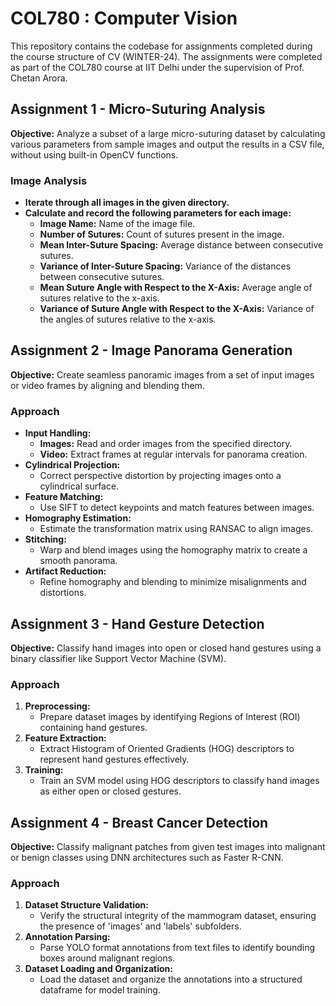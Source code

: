 # COL780 : Computer Vision

This repository contains the codebase for assignments completed during the course structure of CV (WINTER-24). 
The assignments were completed as part of the COL780 course at IIT Delhi under the supervision of Prof. Chetan Arora.

## Assignment 1 - Micro-Suturing Analysis

**Objective:** Analyze a subset of a large micro-suturing dataset by calculating various parameters from sample images and output the results in a CSV file, without using built-in OpenCV functions.

### Image Analysis

- **Iterate through all images in the given directory.**
- **Calculate and record the following parameters for each image:**
  - **Image Name:** Name of the image file.
  - **Number of Sutures:** Count of sutures present in the image.
  - **Mean Inter-Suture Spacing:** Average distance between consecutive sutures.
  - **Variance of Inter-Suture Spacing:** Variance of the distances between consecutive sutures.
  - **Mean Suture Angle with Respect to the X-Axis:** Average angle of sutures relative to the x-axis.
  - **Variance of Suture Angle with Respect to the X-Axis:** Variance of the angles of sutures relative to the x-axis.

## Assignment 2 - Image Panorama Generation

**Objective:** Create seamless panoramic images from a set of input images or video frames by aligning and blending them.

### Approach

- **Input Handling:**
  - **Images:** Read and order images from the specified directory.
  - **Video:** Extract frames at regular intervals for panorama creation.
- **Cylindrical Projection:**
  - Correct perspective distortion by projecting images onto a cylindrical surface.
- **Feature Matching:**
  - Use SIFT to detect keypoints and match features between images.
- **Homography Estimation:**
  - Estimate the transformation matrix using RANSAC to align images.
- **Stitching:**
  - Warp and blend images using the homography matrix to create a smooth panorama.
- **Artifact Reduction:**
  - Refine homography and blending to minimize misalignments and distortions.

## Assignment 3 - Hand Gesture Detection

**Objective:** Classify hand images into open or closed hand gestures using a binary classifier like Support Vector Machine (SVM).

### Approach

1. **Preprocessing:**
   - Prepare dataset images by identifying Regions of Interest (ROI) containing hand gestures.
2. **Feature Extraction:**
   - Extract Histogram of Oriented Gradients (HOG) descriptors to represent hand gestures effectively.
3. **Training:**
   - Train an SVM model using HOG descriptors to classify hand images as either open or closed gestures.

## Assignment 4 - Breast Cancer Detection

**Objective:** Classify malignant patches from given test images into malignant or benign classes using DNN architectures such as Faster R-CNN.

### Approach

1. **Dataset Structure Validation:**
   - Verify the structural integrity of the mammogram dataset, ensuring the presence of 'images' and 'labels' subfolders.
2. **Annotation Parsing:**
   - Parse YOLO format annotations from text files to identify bounding boxes around malignant regions.
3. **Dataset Loading and Organization:**
   - Load the dataset and organize the annotations into a structured dataframe for model training.
